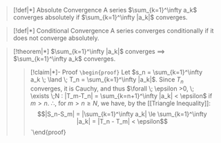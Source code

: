 
>[!def|*] Absolute Convergence
>A series $\sum_{k=1}^\infty a_k$ converges absolutely if $\sum_{k=1}^\infty |a_k|$ converges.

>[!def|*] Conditional Convergence
>A series converges conditionally if it does not converge absolutely.

>[!theorem|*]
>$\sum_{k=1}^\infty |a_k|$ converges $\implies$ $\sum_{k=1}^\infty a_k$ converges.
>>[!claim|*]- Proof
>>`\begin{proof}` Let $s_n = \sum_{k=1}^\infty a_k \; \land \; T_n = \sum_{k=1}^\infty |a_k|$. Since $T_n$ converges, it is Cauchy, and thus $\forall \; \epsilon >0, \; \exists \;N : |T_m-T_n| = \sum_{k=n+1}^\infty |a_k| < \epsilon$ if $m >n$. 
>>$\therefore$, for $m>n \ge N$, we have, by the [[Triangle Inequality]]: $$|S_n-S_m| = |\sum_{k=1}^\infty a_k| \le \sum_{k=1}^\infty |a_k| = |T_n - T_m| < \epsilon$$
>> `\end{proof}